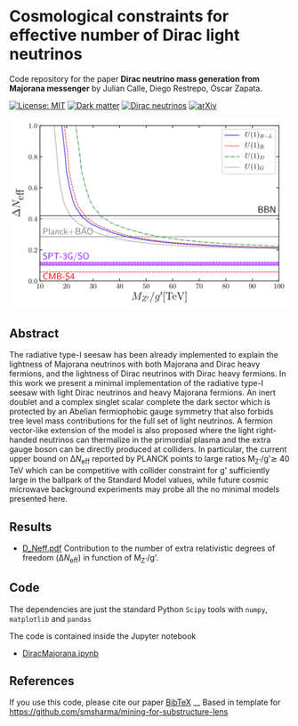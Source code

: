 # Cosmological constraints for effective number of Dirac light neutrinos

Code repository for the paper
**Dirac neutrino mass generation from Majorana messenger**
by Julian Calle, Diego Restrepo, Óscar Zapata.

[![License: MIT](https://img.shields.io/badge/License-MIT-yellow.svg)](https://opensource.org/licenses/MIT)
[![Dark matter](https://img.shields.io/badge/Dark-Matter-black.svg)](./)
[![Dirac neutrinos](https://img.shields.io/badge/Dirac-Neutrinos-blue.svg)](./)
[![arXiv](https://img.shields.io/badge/arXiv-1909.09574%20-green.svg)](https://arxiv.org/abs/1909.09574)

![$\Delta N_{eff}$ for several $U(1)_X$ models](figures/D_Neff.svg)


## Abstract

The radiative type-I seesaw has been already implemented to explain the lightness of Majorana neutrinos with both Majorana and Dirac heavy fermions, and the lightness of Dirac    neutrinos with                   Dirac heavy fermions. In this work we present a minimal implementation of the radiative type-I seesaw with light Dirac neutrinos and heavy Majorana fermions. An inert doublet and a complex singlet scalar complete the dark sector which is protected by an Abelian fermiophobic gauge symmetry that also forbids tree level mass contributions for the full set of light neutrinos. A fermion vector-like extension of the model is also proposed where the light right-handed neutrinos can thermalize in the primordial plasma and the extra gauge boson can be directly produced at colliders.
In particular, the  current upper bound on Δ<i>N</i><sub>eff</sub> reported by PLANCK points to large ratios <it>M<sub>Z'</sub>/g'</it>≳ 40 TeV which can be competitive with collider constraint for <it>g'</it> sufficiently large in the ballpark of the Standard Model values, while future cosmic microwave background experiments may probe all the no minimal models presented here.

## Results

<!-- In [figures/](figures/) we collect the figures shown in the paper. The folder also contains a few additional plots and
animations: -->

- [D_Neff.pdf](figures/D_Neff.pdf) Contribution to the number of extra relativistic degrees of freedom (Δ<i>N</i><sub>eff</sub>) in function of <it>M<sub>Z'</sub>/g'</it>.

## Code

The dependencies are just the standard Python `Scipy` tools with `numpy`, `matplotlib` and `pandas`

The code is contained inside the Jupyter notebook

- [DiracMajorana.ipynb](DiracMajorana.ipynb)

## References

If you use this code, please cite our paper [BibTeX](https://inspirehep.net/record/1755250/export/hx)
__
Based in template for https://github.com/smsharma/mining-for-substructure-lens
